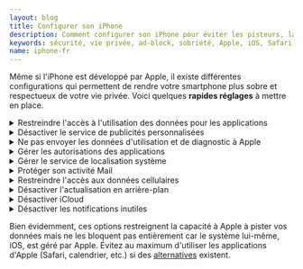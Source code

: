 ```yaml
---
layout: blog
title: Configurer son iPhone
description: Comment configurer son iPhone pour éviter les pisteurs, la publicité, économiser de la batterie
keywords: sécurité, vie privée, ad-block, sobriété, Apple, iOS, Safari, réglages, tracker, pisteur, surveillance
name: iphone-fr
---
```


Même si l'iPhone est développé par Apple, il existe différentes configurations qui permettent de rendre votre smartphone plus sobre et respectueux de votre vie privée. Voici quelques **rapides réglages** à mettre en place.

<!-- --------------------------------------------- -->
<details>
<summary>
Restreindre l'accès à l'utilisation des données pour les applications
</summary>

Certaines applications peuvent avoir l'autorisation de suivre votre activité sur les autres applications. Cette option d'espionnage peut être désactiver en allant dans les **Réglages** et en suivant ce chemin :

> **> Confidentialité et sécurité**

> **> Suivi**

> **> Autoriser les demandes de suivi des apps**, désactivez l'option

</details>

<!-- --------------------------------------------- -->
<details>
<summary>
Désactiver le service de publicités personnalisées
</summary>

Apple propose un service de personnalisation de publicités suivant votre utilisation, un autre moyen de pister vos données. Pour le désactiver, allez dans les **Réglages** et suivez ce chemin :

> **> Confidentialité et sécurité**

> **> Publicité Apple**

> **> Publicité personnalisées**, désactivez l'option

</details>

<!-- --------------------------------------------- -->
<details>
<summary>
    Ne pas envoyer les données d'utilisation et de diagnostic à Apple
</summary>

Ce sont des informations de votre utilisation envoyées à Apple en arrière-plan. Désactiver l'envoie de ces données permet de lutter contre l'accaparement de vos données par Apple. Cela permet aussi d'économiser de la batterie et des données mobiles. Pour cela allez dans les **Réglages** et en suivez ce chemin :

> **> Confidentialité et sécurité**

> **> Analyse et améliorations**

> **> Partager l'analyse de l'iPhone**, désactivez l'option

</details>

<!-- --------------------------------------------- -->
<details>
<summary>
    Gérer les autorisations des applications
</summary>

De nombreuses applications accèdent à certaines fonctionnalités et données de votre smartphone dont elles n'ont pas besoin pour fonctionner. Par exemple Facebook peut avoir accès à votre microphone même en arrière-plan (quand vous ne l'utilisez pas directement). Vous pouvez restreindre l'accès des applications en allant dans les **Réglages** et en suivant ce chemin :

> **> Confidentialité et sécurité**

> **> Sélectionnez le paramètre que vous souhaitez restreindre** (Localisation, Appareil Photo, Microphone, etc.)

> Vous verrez la liste des applications qui ont pour ce paramètre :

> **> Cliquez sur les applications dont vous souhaitez restreindre l'accès**. Pour la localisation, si votre application a besoin de votre position mais pas forcément de façon très précise (météo, réseaux sociaux, etc.), vous pouvez désactiver "Position exacte".

Essayez au maximum de **refuser l'accès**. Par exemple, je refuse que mon navigateur de recherche est accès à ma position (il n'en a pas besoin) mais j'accepte que mon application de navigation est accès à ma localisation seulement si l'application est en cours d'utilisation.

Si l'application a réellement besoin de ce paramètre pour fonctionner, elle vous demandera l'autorisation à votre prochaine utilisation.

</details>
<!-- --------------------------------------------- -->
<details>
<summary>
    Gérer le service de localisation système
</summary>

Apple accède à votre localisation pour de nombreux services. Ceux-ci ne sont pas forcément utiles et utilisent de la batterie et Internet.

Vous pouvez désactiver certains de ces services. Allez dans les **Réglages** de votre smartphone et suivez ce chemin :

> **> Confidentialité et sécurité**

> **> Service de localisation**

> **> Services système**

> **> Désactiver tous les services**, en particulier ceux de la section _Amélioration du produit_.

> > Pour les autres services, faites le en vous assurant que vous n'utilisez pas ce service ou que celui-ci n'a pas besoin de votre localisation pour fonctionner. Par exemple, il est judicieux de laisser activé _Localiser mon iPhone_ mais _Mise en réseau et sans fil_ n'a pas besoin de votre position pour fonctionner.

</details>

<!-- --------------------------------------------- -->
<details>
<summary>
    Protéger son activité Mail
</summary>

Comme il n'existe pas d'alternatives open source au client mail Apple (alternatives au client mail](../../gafalt)), vous utilisez sûrement le client d'Apple. Pour le rendre plus sécurisé vous pouvez activer une option en allant dans **Réglages** et suivez ce chemin :

> **> Mail**

> **> Protection de la confidentialité**

> **> Protéger votre activité dans Mail**, activer l'option

</details>

<!-- --------------------------------------------- -->
<details>
<summary>
    Restreindre l'accès aux données cellulaires
</summary>

Le réseau mobile 4G/5G est au moins 4 fois plus énergivore que le Wi-Fi. Il est donc préférable de se connecter au Wi-Fi dès que l'on peut et de désactiver l'accès des applications aux données cellulaire (4G/5G). Pour cela allez dans **Réglages** et suivez ce chemin :

> **> Données cellulaires**

> **> Désélectionnez les applications que vous n'utilisez qu'en Wi-Fi**, essayez au maximum de désactiver les applications contenant des vidéos en ligne (les plus gourmande en données cellulaires)

</details>

<!-- --------------------------------------------- -->
<details>
<summary>
    Désactiver l'actualisation en arrière-plan
</summary>

Certaines applications continuent de s'actualiser même en arrière-plan (lorsque vous ne les utilisées pas). Cela nécessite **de la batterie et des données cellulaires**. Vous pouvez sélectionner quelles applications ont cette autorisation en allant dans **Réglages** et suivez ce chemin :

> **> Général**
>
> **> Actualiser en arrière-plan**

> **> Désélectionnez les applications qui n'ont pas besoin de s'actualiser en arrière-plan**

</details>

<!-- --------------------------------------------- -->
<details>
<summary>
    Désactiver iCloud 
</summary>

iCloud est le service de drive d'Apple. Il existe des alternatives plus soutenables au produit d'Apple (voir [alternative de Google Drive, Nextcloud](../../gafalt)) qui s'intègre sur iPhone. Voici comment désactiver iCloud depuis les **Réglages** :

> **> Cliquez sur votre nom**
>
> **> Défilez vers le bas et cliquez Se déconnecter**

> **> Entrez votre mot de passe**

> **> Choisissez les données que vous souhaitez conserver**

> **> Confirmez la déconnexion**

</details>

<!-- --------------------------------------------- -->
<details>
<summary>
    Désactiver les notifications inutiles
</summary>

Certaines applications vous envoie des notifications sans grand utilité. Cela nécessite **de la batterie et des données cellulaires**. Vous pouvez sélectionner quelles applications ont l'autorisation de vous envoyer des notification en allant dans **Réglages** et suivez ce chemin :

> **> Notifications**

> **> Désélectionnez les applications qui n'ont pas besoin de vous envoyer des notifications**

</details>

Bien évidemment, ces options restreignent la capacité à Apple à pister vos données mais ne les bloquent pas entièrement car le système lui-même, iOS, est géré par Apple. Évitez au maximum d'utiliser les applications d'Apple (Safari, calendrier, etc.) si des [alternatives](../../gafalt) existent.
